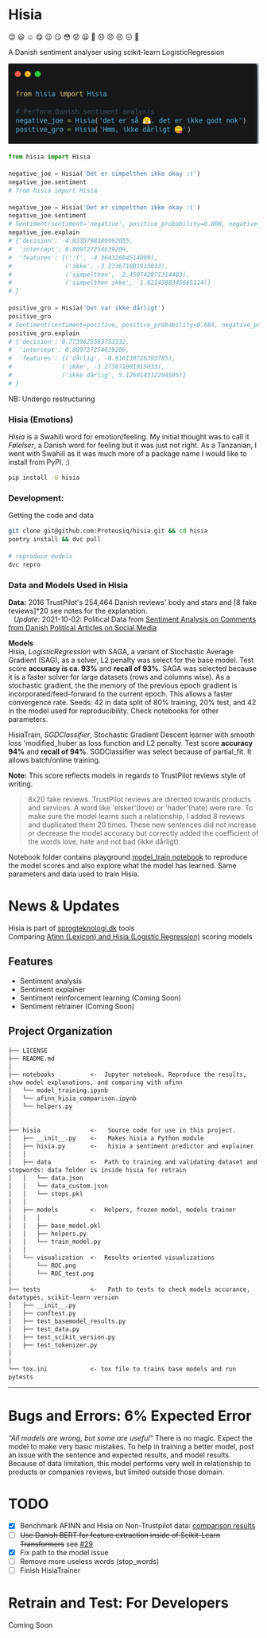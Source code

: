 Hisia
==============================

:blush: :smiley: :relaxed: :yum: :wink: :smirk: :flushed: :worried: :frowning: :triumph: :disappointed: :angry: :persevere: :confounded: :shit: 


A Danish sentiment analyser using scikit-learn LogisticRegression

![hisia cover](cover_image.png)

```python
from hisia import Hisia

negative_joe = Hisia('Det er simpelthen ikke okay :(')
negative_joe.sentiment
# from hisia import Hisia

negative_joe = Hisia('Det er simpelthen ikke okay :(')
negative_joe.sentiment
# Sentiment(sentiment='negative', positive_probability=0.008, negative_probability=0.992)
negative_joe.explain
# {'decision': -4.8335798389992055,
#  'intercept': 0.809727254639209,
#  'features': {(':(', -4.36432604514099),
#               ('ikke', -3.273671001915033),
#               ('simpelthen', -2.450742871314483),
#               ('simpelthen ikke', -1.9214388345665114)}
# }

positive_gro = Hisia('Det var ikke dårligt')
positive_gro
# Sentiment(sentiment=positive, positive_probability=0.684, negative_probability=0.316)
positive_gro.explain
# {'decision': 0.7739625583753332,
#  'intercept': 0.809727254639209,
#  'features': {('dårlig', -8.910130726393785),
#              ('ikke', -3.273671001915033),
#              ('ikke dårlig', 5.126914312204595)}
# }

```
NB: Undergo restructuring  


### Hisia (Emotions)
_Hisia_ is a Swahili word for emotion/feeling. My initial thought was to call it _Følelser_, a Danish word for feeling but it was just not right. As a Tanzanian, I went with Swahili as it was much more of a package name I would like to install from PyPI. :) 

```bash
pip install -U hisia
```

### Development:
Getting the code and data
```bash
git clone git@github.com:Proteusiq/hisia.git && cd hisia
poetry install && dvc pull 

# reproduce models
dvc repro
```

### Data and Models Used in Hisia

**Data:** 2016 TrustPilot's 254,464 Danish reviews' body and stars and [8 fake reviews]*20 see notes for the explanation.<br>
&ensp; _Update_: 2021-10-02: Political Data from [Sentiment Analysis on Comments from Danish Political Articles on Social Media](https://github.com/steffan267/Sentiment-Analysis-on-Danish-Social-Media)

**Models**<br>
Hisia, _LogisticRegression_ with SAGA, a variant of Stochastic Average Gradient (SAG), as a solver, L2 penalty was select for the base model. Test score **accuracy is ca. 93%** and **recall of 93%**. SAGA was selected because it is a faster solver for large datasets (rows and columns wise). As a stochastic gradient, the the memory of the previous epoch gradient is incorporated/feed-forward to the current epoch. This allows a faster convergence rate. Seeds: 42 in data split of 80% training, 20% test, and 42 in the model used for reproducibility. Check notebooks for other parameters.

HisiaTrain, _SGDClassifier_, Stochastic Gradient Descent learner with smooth loss 'modified_huber as loss function and L2 penalty. Test score **accuracy 94%** and **recall of 94%**. SGDClassifier was select because of partial_fit. It allows batch/online training.

**Note:** This score reflects models in regards to TrustPilot reviews style of writing.<br>
 > 8x20 fake reviews. TrustPilot reviews are directed towards products and services. A word like 'elsker'(love) or 'hader'(hate) were rare. To make sure the model learns such a relationship, I added 8 reviews and duplicated them 20 times. These new sentences did not increase or decrease the model accuracy but correctly added the coefficient of the words love, hate and not bad (ikke dårligt). 

Notebook folder contains playground [model_train notebook](https://github.com/Proteusiq/hisia/blob/master/notebooks/model_training.ipynb) to reproduce the model scores and also explore what the model has learned. Same parameters and data used to train Hisia.


# News & Updates

Hisia is part of [sprogteknologi.dk](https://sprogteknologi.dk/dataset/hisia) tools <br>
Comparing [Afinn (Lexicon) and Hisia (Logistic Regression)](https://github.com/Proteusiq/hisia/blob/master/notebooks/afinn_hisia_comparison.ipynb) scoring models


Features
--------
- Sentiment analysis
- Sentiment explainer
- Sentiment reinforcement learning (Coming Soon)
- Sentiment retrainer (Coming Soon)



Project Organization
------------

    ├── LICENSE
    ├── README.md         
    │
    ├── notebooks          <-  Jupyter notebook. Reproduce the results, show model explanations, and comparing with afinn
    │   └── model_training.ipynb
    │   └── afinn_hisia_comparison.ipynb
    │   └── helpers.py          
    │                         
    │
    ├── hisia              <-   Source code for use in this project.
    │   ├── __init__.py    <-   Makes hisia a Python module
    │   ├── hisia.py       <-   hisia a sentiment predictor and explainer
    │   │
    │   ├── data           <-  Path to training and validating dataset and stopwords: data folder is inside hisia for retrain
    │   │   └── data.json
    │   │   └── data_custom.json
    │   │   └── stops.pkl
    │   │
    │   ├── models         <-  Helpers, frozen model, models trainer
    │   │   │                 
    │   │   ├── base_model.pkl
    │   │   ├── helpers.py
    │   │   └── train_model.py
    │   │
    │   └── visualization  <-  Results oriented visualizations
    │       └── ROC.png
    │       └── ROC_test.png
    │
    ├── tests              <-   Path to tests to check models accurance, datatypes, scikit-learn version
    │   ├── __init__.py
    │   ├── conftest.py
    │   ├── test_basemodel_results.py
    │   ├── test_data.py
    │   ├── test_scikit_version.py
    │   ├── test_tokenizer.py  
    │
    │
    └── tox.ini            <- tox file to trains base models and run pytests


--------
# Bugs and Errors: 6% Expected Error
_"All models are wrong, but some are useful"_ There is no magic. Expect the model to make very basic mistakes. To help in training a better model, post an issue with the sentence and expected results, and model results. Because of data limitation, this model performs very well in relationship to products or companies reviews, but limited outside those domain.


# TODO
- [X] Benchmark AFINN and Hisia on Non-Trustpilot data: [comparison results](https://github.com/Proteusiq/hisia/blob/master/notebooks/afinn_hisia_comparison.ipynb)
- [ ] <s>Use Danish BERT for feature extraction inside of Scikit-Learn Transformers</s> see [#29](https://github.com/Proteusiq/hisia/issues/29)
- [X] Fix path to the model issue
- [ ] Remove more useless words (stop_words)
- [ ] Finish HisiaTrainer

# Retrain and Test: For Developers
Coming Soon

